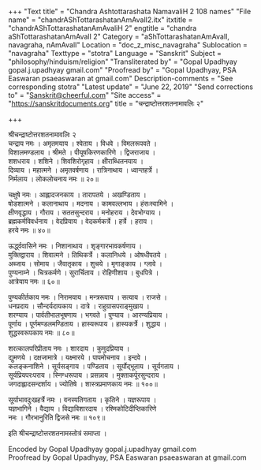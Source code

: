 +++
"Text title" = "Chandra Ashtottarashata NamavaliH 2 108 names"
"File name" = "chandrAShTottarashatanAmAvalI2.itx"
itxtitle = "chandrAShTottarashatanAmAvaliH 2"
engtitle = "chandra aShTottarashatanAmAvalI 2"
Category = "aShTottarashatanAmAvalI, navagraha, nAmAvalI"
Location = "doc_z_misc_navagraha"
Sublocation = "navagraha"
Texttype = "stotra"
Language = "Sanskrit"
Subject = "philosophy/hinduism/religion"
"Transliterated by" = "Gopal Upadhyay gopal.j.upadhyay gmail.com"
"Proofread by" = "Gopal Upadhyay, PSA Easwaran psaeaswaran at gmail.com"
Description-comments = "See corresponding stotra"
"Latest update" = "June 22, 2019"
"Send corrections to" = "Sanskrit@cheerful.com"
"Site access" = "https://sanskritdocuments.org"
title = "चन्द्राष्टोत्तरशतनामावलिः २"

+++
  
 श्रीचन्द्राष्टोत्तरशतनामावलिः २   
चन्द्राय नमः । अमृतमयाय । श्वेताय । विधवे । विमलरूपवते ।  
विशालमण्डलाय । श्रीमते । पीयूषकिरणकारिणे । द्विजराजाय ।  
शशधराय । शशिने । शिवशिरोगृहाय । क्षीराब्धितनयाय ।  
दिव्याय । महात्मने । अमृतवर्षणाय । रात्रिनाथाय । ध्वान्तहर्त्रे ।  
निर्मलाय । लोकलोचनाय नमः ॥ २०॥  
  
चक्षुषे नमः । आह्लादजनकाय । तारापतये । अखण्डिताय ।  
षोडशात्मने । कलानाथाय । मदनाय । कामवल्लभाय । हंसःस्वामिने ।  
क्षीणवृद्धाय । गौराय । सततसुन्दराय । मनोहराय । देवभोग्याय ।  
ब्रह्मकर्मविवर्धनाय । वेदप्रियाय । वेदकर्मकर्त्रे । हर्त्रे । हराय ।  
हरये नमः ॥ ४०॥  
  
ऊर्द्ध्ववासिने नमः । निशानाथाय । शृङ्गारभावकर्षणाय ।  
मुक्तिद्वाराय । शिवात्मने । तिथिकर्त्रे । कलानिधये । ओषधीपतये ।  
अब्जाय । सोमाय । जैवातृकाय । शुचये । मृगाङ्काय । ग्लावे ।  
पुण्यनाम्ने । चित्रकर्मणे । सुरार्चिताय । रोहिणीशाय । बुधपित्रे ।  
आत्रेयाय नमः ॥ ६०॥  
  
पुण्यकीर्तकाय नमः । निरामयाय । मन्त्ररूपाय । सत्याय । राजसे ।  
धनप्रदाय । सौन्दर्यदायकाय । दात्रे । राहुग्रासपराङ्मुखाय ।  
शरण्याय । पार्वतीभालभूषणाय । भगवते । पुण्याय । आरण्यप्रियाय ।  
पूर्णाय । पूर्णमण्डलमण्डिताय । हास्यरूपाय । हास्यकर्त्रे । शुद्धाय ।  
शुद्धस्वरूपकाय नमः ॥ ८०॥  
  
शरत्कालपरिप्रीताय नमः । शारदाय । कुमुदप्रियाय ।  
द्युमणये । दक्षजामात्रे । यक्ष्मारये । पापमोचनाय । इन्दवे ।  
कलङ्कनाशिने । सूर्यसङ्गाय । पण्डिताय । सूर्योद्भूताय । सूर्यगताय ।  
सूर्यप्रियपरःपराय । स्निग्धरूपाय । प्रसन्नाय । मुक्ताकर्पूरसुन्दराय ।  
जगदाह्लादसन्दर्शाय । ज्योतिषे । शास्त्रप्रमाणकाय नमः ॥ १००॥  
  
सूर्याभावदुःखहर्त्रे नमः । वनस्पतिगताय । कृतिने । यज्ञरूपाय ।  
यज्ञभागिने । वैद्याय । विद्याविशारदाय । रश्मिकोटिदीप्तिकारिणे  
नमः । गौरभानुरिति द्विजसे नमः ॥ १०९॥  
  
इति श्रीचन्द्राष्टोत्तरशतनामस्तोत्रं समाप्ता ।  
  
Encoded by Gopal Upadhyay gopal.j.upadhyay gmail.com  
Proofread by Gopal Upadhyay, PSA Easwaran psaeaswaran at gmail.com  
  

